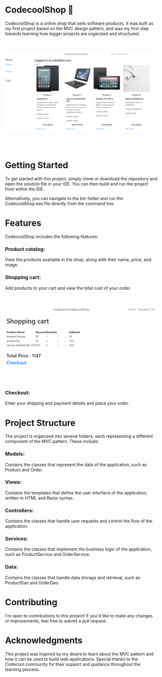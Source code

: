 # CodecoolShop 🛒

CodecoolShop is a online shop that sells software products. It was built as my first project based on the MVC design pattern, and was my first step towards learning how bigger projects are organized and structured.
<br/>
<br/>
<br/>
<br/>
<img src=https://github.com/Mishanschi/Codecool-Shop/blob/misha2/Screenshot_1.png class="img-class">
<br/>
<br/>
<br/>
<br/>

# Getting Started
To get started with this project, simply clone or download the repository and open the solution file in your IDE. You can then build and run the project from within the IDE.

Alternatively, you can navigate to the bin folder and run the CodecoolShop.exe file directly from the command line.

# Features
CodecoolShop includes the following features:

### Product catalog:
View the products available in the shop, along with their name, price, and image.
### Shopping cart: 
Add products to your cart and view the total cost of your order.
<br/>
<br/>
<br/>
<br/>
<img src=https://github.com/Mishanschi/Codecool-Shop/blob/misha2/Screenshot_2.png class="img-class">
<br/>
<br/>
<br/>
<br/>

### Checkout: 
Enter your shipping and payment details and place your order.



# Project Structure
The project is organized into several folders, each representing a different component of the MVC pattern. These include:

### Models:
Contains the classes that represent the data of the application, such as Product and Order.
### Views:
Contains the templates that define the user interface of the application, written in HTML and Razor syntax.
### Controllers: 
Contains the classes that handle user requests and control the flow of the application.
### Services:
Contains the classes that implement the business logic of the application, such as ProductService and OrderService.
### Data:
Contains the classes that handle data storage and retrieval, such as ProductDao and OrderDao.

# Contributing
I'm open to contributions to this project! If you'd like to make any changes or improvements, feel free to submit a pull request.

# Acknowledgments
This project was inspired by my desire to learn about the MVC pattern and how it can be used to build web applications. Special thanks to the Codecool community for their support and guidance throughout the learning process.
